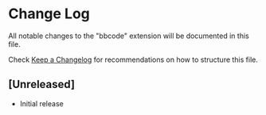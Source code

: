 # Change Log

All notable changes to the "bbcode" extension will be documented in this file.

Check [Keep a Changelog](http://keepachangelog.com/) for recommendations on how to structure this file.

## [Unreleased]

- Initial release